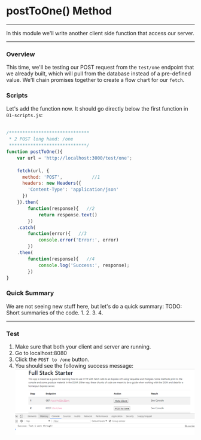 # postToOne() Method
---
In this module we'll write another client side function that access our server. 

<hr>

### Overview
This time, we'll be testing our POST request from the `test/one` endpoint that we already built, which will pull from the database instead of a pre-defined value. We'll chain promises together to create a flow chart for our `fetch`. 

### Scripts
Let's add the function now. It should go directly below the first function in `01-scripts.js`:
```js

/******************************
 * 2 POST long hand: /one 
 *****************************/
function postToOne(){
	var url = 'http://localhost:3000/test/one';
	
	fetch(url, {
	  method: 'POST', 			//1
	  headers: new Headers({
		'Content-Type': 'application/json'
	  })
	}).then(
		function(response){   //2
			return response.text()
		})
	.catch(
		function(error){   //3
			console.error('Error:', error)
		})
	.then(
		function(response){   //4
			console.log('Success:', response);
		})
}

```
### Quick Summary
We are not seeing new stuff here, but let's do a quick summary:
TODO: Short summaries of the code.
1. 
2. 
3. 
4. 


<hr>

### Test

1. Make sure that both your client and server are running.
2. Go to localhost:8080
3. Click the `POST to /one` button.
3. You should see the following success message:
![screenshot](assets/06-postToOne.PNG)
